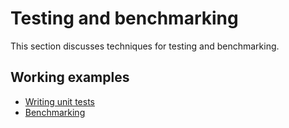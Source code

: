 # Testing and benchmarking

This section discusses techniques for testing and benchmarking.

## Working examples

* [Writing unit tests](../example/tests/testframework_test.go)
* [Benchmarking](../example/tests/benchmark_test.go)